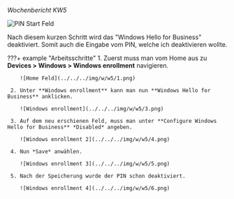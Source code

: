 *Wochenbericht KW5*

![PIN Start Feld](../../../img/w/w5/x.png)

Nach diesem kurzen Schritt wird das "Windows Hello for Business" deaktiviert. Somit auch die Eingabe vom PIN, welche ich deaktivieren wollte.

???+ example "Arbeitsschritte"
     1. Zuerst muss man vom Home aus zu **Devices > Windows > Windows enrollment** navigieren.

        ![Home Feld](../../../img/w/w5/1.png)

     2. Unter **Windows enrollment** kann man nun **Windows Hello for Business** anklicken.

        ![Windows enrollment](../../../img/w/w5/3.png)

     3. Auf dem neu erschienen Feld, muss man unter **Configure Windows Hello for Business** *Disabled* angeben.

        ![Windows enrollment 2](../../../img/w/w5/4.png)

     4. Nun *Save* anwählen.

        ![Windows enrollment 3](../../../img/w/w5/5.png)

     5. Nach der Speicherung wurde der PIN schon deaktiviert.

        ![Windows enrollment 4](../../../img/w/w5/6.png)
